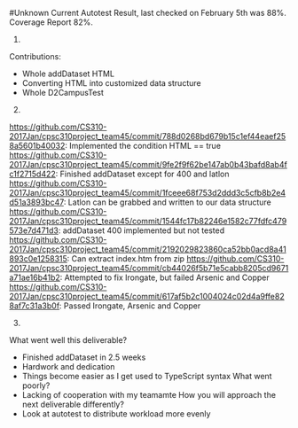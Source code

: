 #Unknown Current Autotest Result, last checked on February 5th was 88%. Coverage Report 82%.

1.
Contributions:
- Whole addDataset HTML
- Converting HTML into customized data structure
- Whole D2CampusTest

2.
https://github.com/CS310-2017Jan/cpsc310project_team45/commit/788d0268bd679b15c1ef44eaef258a5601b40032: Implemented the condition HTML == true
https://github.com/CS310-2017Jan/cpsc310project_team45/commit/9fe2f9f62be147ab0b43bafd8ab4fc1f2715d422: Finished addDataset except for 400 and latlon
https://github.com/CS310-2017Jan/cpsc310project_team45/commit/1fceee68f753d2ddd3c5cfb8b2e4d51a3893bc47: Latlon can be grabbed and written to our data structure
https://github.com/CS310-2017Jan/cpsc310project_team45/commit/1544fc17b82246e1582c77fdfc479573e7d471d3: addDataset 400 implemented but not tested
https://github.com/CS310-2017Jan/cpsc310project_team45/commit/2192029823860ca52bb0acd8a41893c0e1258315: Can extract index.htm from zip
https://github.com/CS310-2017Jan/cpsc310project_team45/commit/cb44026f5b71e5cabb8205cd9671a71ae16b41b2: Attempted to fix Irongate, but failed Arsenic and Copper
https://github.com/CS310-2017Jan/cpsc310project_team45/commit/617af5b2c1004024c02d4a9ffe828af7c31a3b0f: Passed Irongate, Arsenic and Copper


3.
What went well this deliverable?
- Finished addDataset in 2.5 weeks
- Hardwork and dedication
- Things become easier as I get used to TypeScript syntax
What went poorly?
- Lacking of cooperation with my teamamte
How you will approach the next deliverable differently?
- Look at autotest to distribute workload more evenly